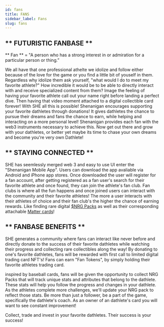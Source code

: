 ```yaml
---
id: fans
title: FANS
sidebar_label: Fans
slug: fans
---
```



## ** FUTURISTIC FANBASE **

** Fan ** = "A person who has a strong interest in or admiration for a particular person or thing.”

We all have that one professional athelte we idolize and follow either because of the love for the game or you find a little bit of youself in them. Regardless why idolize them ask yourself, "what would I do to meet my favorite athlete?" How incredible it would be to be able to directly interact with and receive specialized content from them? Image the feeling of having your favorite athlete call out your name right before landing a perfect dive. Then having that video moment attached to a digital collectible card forever! With SHE all this is possible!  Shenanigan encourages supporting your favorite dathletes through donations! It gives dathletes the chance to pursue their dreams and fans the chance to earn, while helping and interacting on a more personal level! Shenanigan provides each fan with the web3 instruments necessary to achieve this. Now get out there and grow with your dathletes, or better yet maybe its time to chase your own dreams and become you're very own Dathlete!

## ** STAYING CONNECTED ** 

SHE has seemlessly merged web 3 and easy to use UI enter the "Shenanigan Mobile App". Users can download the app avaliable via Android and iPhone app stores. Once downloaded the user will register for a fan account,  after getting registered as a fan user's search for their favorite athlete and once found, they can join the athlete's fan club. Fan clubs is where all the fun happens and once joined users can interact with the community and their favorite athletes! The more a user interacts with their athletes of choice and their fan club's the higher the chance of earning rewards. Like finding rare digital [$NRG Packs](./she-nft#nrg-packs) as well as their corresponding attachable [Matter cards](./she-nft#matter-card)!


## ** FANBASE BENEFITS **

SHE generates a community where fans can interact like never before and directly donate to the success of their favorite dathletes while watching their progress and collecting rare collectibles along the way! By donating to one's favorite dathletes, fans will be rewarded with first call to limited digital trading card NFT's! Fans can earn "Fan Tokens", by simply holding their favorite athletes trading card.

inspired by baseball cards, fans will be given the opportunity to collect NRG Packs that will track unique stats and attributes that belong to the dathlete. These stats will help you follow the progress and changes in your dathlete. As the athletes complete more challenges, we'll update your NRG pack to reflect those stats. Be more than just a follower, be a part of the game, specifically the dathlete's coach. As an owner of an dathlete's card you will want to see constant improvement!

Collect, trade and invest in your favorite dathletes. Their success is your success! 
